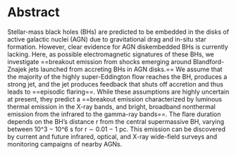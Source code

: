 # Abstract
Stellar-mass black holes (BHs) are predicted to be embedded in the disks of active galactic nuclei (AGN) due to gravitational drag and in-situ star formation. However, clear evidence for AGN diskembedded BHs is currently lacking. Here, as possible electromagnetic signatures of these BHs, we investigate ==breakout emission from shocks emerging around Blandford-Znajek jets launched from accreting BHs in AGN disks.== We assume that the majority of the highly super-Eddington flow reaches the BH, produces a strong jet, and the jet produces feedback that shuts off accretion and thus leads to ==episodic flaring==. While these assumptions are highly uncertain at present, they predict a ==breakout emission characterized by luminous thermal emission in the X-ray bands, and bright, broadband nonthermal emission from the infrared to the gamma-ray bands==. The flare duration depends on the BH’s distance r from the central supermassive BH, varying between 10^3 − 10^6 s for r ∼ 0.01 − 1 pc. This emission can be discovered by current and future infrared, optical, and X-ray wide-field surveys and monitoring campaigns of nearby AGNs.